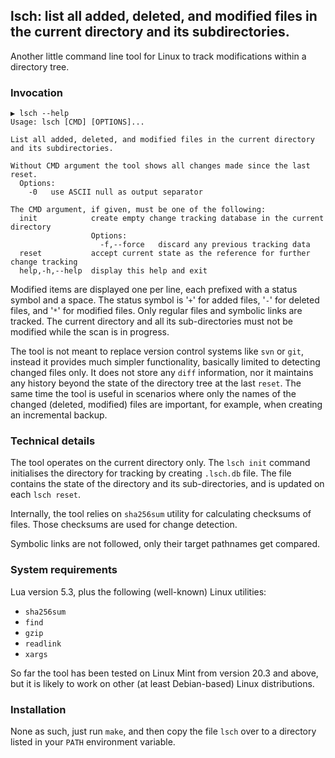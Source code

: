 ## lsch: list all added, deleted, and modified files in the current directory and its subdirectories.

Another little command line tool for Linux to track modifications within a directory tree.

### Invocation
```
▶ lsch --help
Usage: lsch [CMD] [OPTIONS]...

List all added, deleted, and modified files in the current directory and its subdirectories.

Without CMD argument the tool shows all changes made since the last reset.
  Options:
    -0   use ASCII null as output separator

The CMD argument, if given, must be one of the following:
  init            create empty change tracking database in the current directory
                  Options:
                    -f,--force   discard any previous tracking data
  reset           accept current state as the reference for further change tracking
  help,-h,--help  display this help and exit
```

Modified items are displayed one per line, each prefixed with a status symbol and a space.
The status symbol is '`+`' for added files, '`-`' for deleted files, and '`*`' for modified files.
Only regular files and symbolic links are tracked. The current directory and all its sub-directories
must not be modified while the scan is in progress.

The tool is not meant to replace version control systems like `svn` or `git`, instead
it provides much simpler functionality, basically limited to detecting changed files only.
It does not store any `diff` information, nor it maintains any history beyond the state of the
directory tree at the last `reset`. The same time the tool is useful in scenarios where
only the names of the changed (deleted, modified) files are important, for example, when creating an
incremental backup.

### Technical details
The tool operates on the current directory only. The `lsch init` command initialises the directory
for tracking by creating `.lsch.db` file. The file contains the state of the directory and its
sub-directories, and is updated on each `lsch reset`.

Internally, the tool relies on `sha256sum` utility for calculating checksums of files. Those checksums
are used for change detection.

Symbolic links are not followed, only their target pathnames get compared.

### System requirements
Lua version 5.3, plus the following (well-known) Linux utilities:
* `sha256sum`
* `find`
* `gzip`
* `readlink`
* `xargs`

So far the tool has been tested on Linux Mint from version 20.3 and above, but it is likely to work
on other (at least Debian-based) Linux distributions.

### Installation
None as such, just run `make`, and then copy the file `lsch` over to a directory listed in
your `PATH` environment variable.
